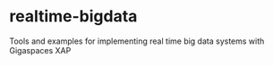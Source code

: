 realtime-bigdata
================

Tools and examples for implementing real time big data systems with Gigaspaces XAP